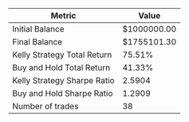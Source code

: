 | Metric | Value |
| --- | --- |
| Initial Balance | $1000000.00 |
| Final Balance | $1755101.30 |
| Kelly Strategy Total Return | 75.51% |
| Buy and Hold Total Return | 41.33% |
| Kelly Strategy Sharpe Ratio | 2.5904 |
| Buy and Hold Sharpe Ratio | 1.2909 |
| Number of trades | 38 |
